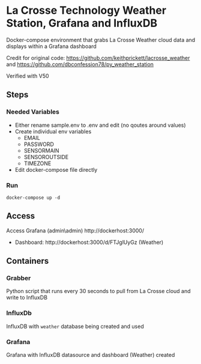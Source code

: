 # La Crosse Technology Weather Station, Grafana and InfluxDB
Docker-compose environment that grabs La Crosse Weather cloud data and displays within a Grafana dashboard

Credit for original code: https://github.com/keithprickett/lacrosse_weather and https://github.com/dbconfession78/py_weather_station

Verified with V50

## Steps

### Needed Variables
- Either rename sample.env to .env and edit (no qoutes around values)
- Create individual env variables
    - EMAIL
    - PASSWORD
    - SENSORMAIN
    - SENSOROUTSIDE
    - TIMEZONE
- Edit docker-compose file directly

### Run
`docker-compose up -d`

## Access
Access Grafana (admin\admin)
http://dockerhost:3000/

- Dashboard: http://dockerhost:3000/d/FTJglUyGz (Weather)

## Containers

### Grabber
Python script that runs every 30 seconds to pull from La Crosse cloud and write to InfluxDB

### InfluxDb
InfluxDB with `weather` database being created and used

### Grafana
Grafana with InfluxDB datasource and dashboard (Weather) created
